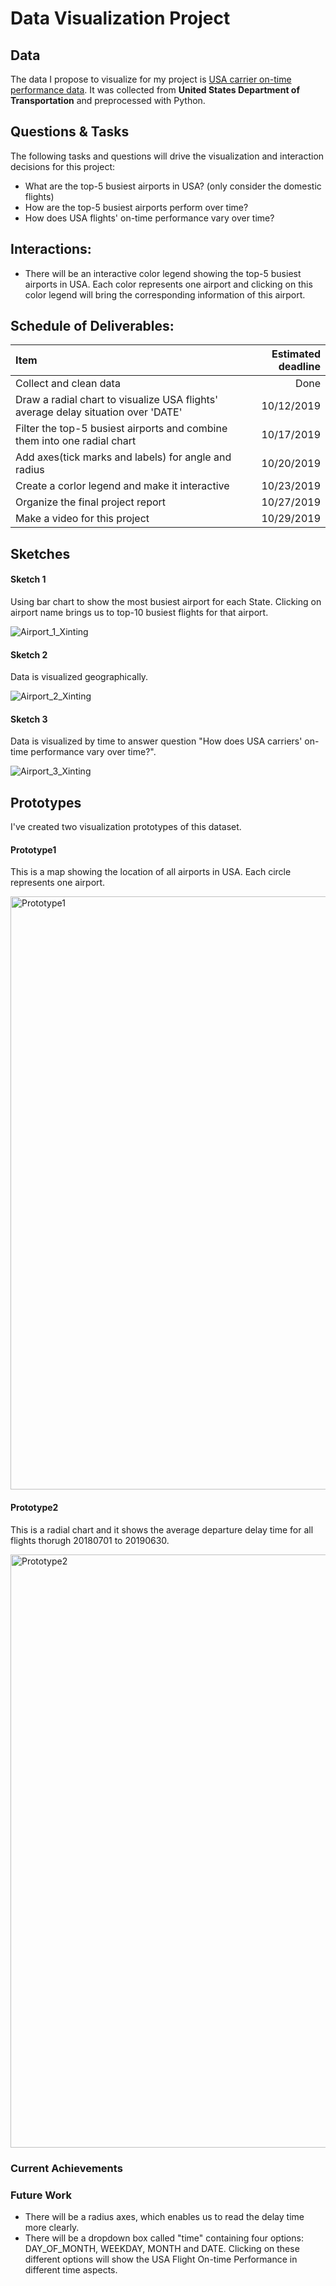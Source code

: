 # Data Visualization Project


## Data

The data I propose to visualize for my project is [USA carrier on-time performance data](https://gist.github.com/Echo226/d58e972330148cb6e55c8d4ab2496215). It was collected from **United States Department of Transportation** and preprocessed with Python.


## Questions & Tasks

The following tasks and questions will drive the visualization and interaction decisions for this project:

- What are the top-5 busiest airports in USA? (only consider the domestic flights)
- How are the top-5 busiest airports perform over time?
- How does USA flights' on-time performance vary over time?

## Interactions:

- There will be an interactive color legend showing the top-5 busiest airports in USA. Each color represents one airport and clicking on this color legend will bring the corresponding information of this airport.


## Schedule of Deliverables:
| Item                                                                                   | Estimated deadline |
| :------------------------------------------------------------------------------------- | -----------------: |
| Collect and clean data                                                                 | Done               |
| Draw a radial chart to visualize USA flights' average delay situation over 'DATE'      | 10/12/2019         |
| Filter the top-5 busiest airports and combine them into one radial chart               | 10/17/2019         |
| Add axes(tick marks and labels) for angle and radius                                   | 10/20/2019         |
| Create a corlor legend and make it interactive                                         | 10/23/2019         |
| Organize the final project report                                                      | 10/27/2019         |
| Make a video for this project                                                          | 10/29/2019         |


## Sketches

#### Sketch 1

Using bar chart to show the most busiest airport for each State. Clicking on airport name brings us to top-10  busiest flights for that airport.

![Airport_1_Xinting](https://user-images.githubusercontent.com/44983835/65616911-d34c0900-df89-11e9-8efa-417342351361.jpg)


#### Sketch 2

Data is visualized geographically.

![Airport_2_Xinting](https://user-images.githubusercontent.com/44983835/67640146-7f0caf80-f8ce-11e9-95c5-9ab227d537f5.jpg)


#### Sketch 3

Data is visualized by time to answer question "How does USA carriers' on-time performance vary over time?".

![Airport_3_Xinting](https://user-images.githubusercontent.com/44983835/67640148-8f248f00-f8ce-11e9-91f1-0713f254809b.jpg)


## Prototypes

I've created two visualization prototypes of this dataset.

#### Prototype1
This is a map showing the location of all airports in USA. Each circle represents one airport.

<img width="949" alt="Prototype1" src="https://user-images.githubusercontent.com/44983835/67640227-94360e00-f8cf-11e9-9f3e-b0dc01edc627.png">

#### Prototype2
This is a radial chart and it shows the average departure delay time for all flights thorugh 20180701 to 20190630.

<img width="949" alt="Prototype2" src="https://user-images.githubusercontent.com/44983835/67640233-a021d000-f8cf-11e9-9eb0-a6a7daf31fff.png">





### Current Achievements



### Future Work
- There will be a radius axes, which enables us to read the delay time more clearly.
- There will be a dropdown box called "time" containing four options: DAY_OF_MONTH, WEEKDAY, MONTH and DATE. Clicking on these different options will show the USA Flight On-time Performance in different time aspects.
